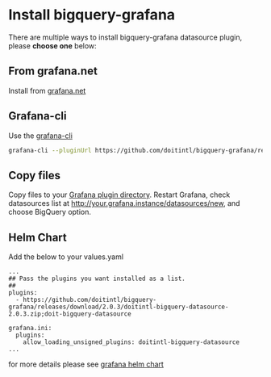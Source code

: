 # Install bigquery-grafana

There are multiple ways to install bigquery-grafana datasource plugin, please **choose one** below:

## From grafana.net

Install from [grafana.net](https://grafana.net/plugins/doitintl-bigquery-datasource)

## Grafana-cli

Use the [grafana-cli](http://docs.grafana.org/plugins/installation/#installing-plugins-manually)

```bash
grafana-cli --pluginUrl https://github.com/doitintl/bigquery-grafana/releases/download/2.0.3/doitintl-bigquery-datasource-2.0.3.zip plugins install doitintl-bigquery-datasource
```

## Copy files

Copy files to your [Grafana plugin directory](http://docs.grafana.org/plugins/installation/#grafana-plugin-directory). Restart Grafana, check datasources list at http://your.grafana.instance/datasources/new, and choose BigQuery option.

## Helm Chart

Add the below to your values.yaml

```
...
## Pass the plugins you want installed as a list.
##
plugins:
  - https://github.com/doitintl/bigquery-grafana/releases/download/2.0.3/doitintl-bigquery-datasource-2.0.3.zip;doit-bigquery-datasource

grafana.ini:
  plugins:
    allow_loading_unsigned_plugins: doitintl-bigquery-datasource
...
```

for more details please see [grafana helm chart](https://github.com/helm/charts/tree/master/stable/grafana)

